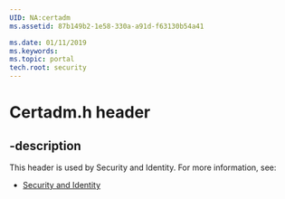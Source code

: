 ```yaml
---
UID: NA:certadm
ms.assetid: 87b149b2-1e58-330a-a91d-f63130b54a41

ms.date: 01/11/2019
ms.keywords: 
ms.topic: portal
tech.root: security
---
```


# Certadm.h header


## -description


This header is used by Security and Identity. For more information, see:

- [Security and Identity](../_security/index.md)


